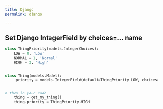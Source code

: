 ```yaml
---
title: Django
permalink: django

---
```

## Set Django IntegerField by choices=… name
```python
class ThingPriority(models.IntegerChoices):
    LOW = 0, 'Low'
    NORMAL = 1, 'Normal'
    HIGH = 2, 'High'


class Thing(models.Model):
     priority = models.IntegerField(default=ThingPriority.LOW, choices=ThingPriority.choices)


# then in your code
    thing = get_my_thing()
    thing.priority = ThingPriority.HIGH
```